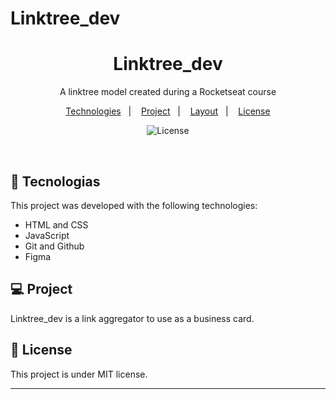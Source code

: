 # Linktree_dev

<h1 align="center"> Linktree_dev </h1>

<p align="center">
A linktree model created during a Rocketseat course
</p>

<p align="center">
  <a href="#-tecnologias">Technologies</a>&nbsp;&nbsp;&nbsp;|&nbsp;&nbsp;&nbsp;
  <a href="#-projeto">Project</a>&nbsp;&nbsp;&nbsp;|&nbsp;&nbsp;&nbsp;
  <a href="#-layout">Layout</a>&nbsp;&nbsp;&nbsp;|&nbsp;&nbsp;&nbsp;
  <a href="#memo-licença">License</a>
</p>

<p align="center">
  <img alt="License" src="https://img.shields.io/static/v1?label=license&message=MIT&color=49AA26&labelColor=000000">
</p>

<br>

<p align="center">
  
</p>

## 🚀 Tecnologias

This project was developed with the following technologies:

- HTML and CSS
- JavaScript
- Git and Github
- Figma

## 💻 Project

Linktree_dev is a link aggregator to use as a business card.

## :memo: License

This project is under MIT license.

---
